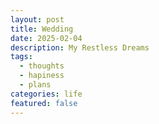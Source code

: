 ```yaml
---
layout: post
title: Wedding
date: 2025-02-04
description: My Restless Dreams
tags:
  - thoughts
  - hapiness
  - plans
categories: life
featured: false
---
```

